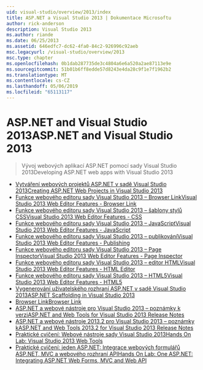 ```yaml
---
uid: visual-studio/overview/2013/index
title: ASP.NET a Visual Studio 2013 | Dokumentace Microsoftu
author: rick-anderson
description: Visual Studio 2013
ms.author: riande
ms.date: 06/25/2013
ms.assetid: 646edfc7-dc62-4fa0-84c2-926996c92aeb
msc.legacyurl: /visual-studio/overview/2013
msc.type: chapter
ms.openlocfilehash: 0b1dab287735de3c4804a6e6a520a2ae87113e9e
ms.sourcegitcommit: 51b01b6ff8edde57d8243e4da28c9f1e7f1962b2
ms.translationtype: MT
ms.contentlocale: cs-CZ
ms.lasthandoff: 05/06/2019
ms.locfileid: "65113117"
---
```

# <a name="aspnet-and-visual-studio-2013"></a><span data-ttu-id="ae80e-103">ASP.NET and Visual Studio 2013</span><span class="sxs-lookup"><span data-stu-id="ae80e-103">ASP.NET and Visual Studio 2013</span></span>

> <span data-ttu-id="ae80e-104">Vývoj webových aplikací ASP.NET pomocí sady Visual Studio 2013</span><span class="sxs-lookup"><span data-stu-id="ae80e-104">Developing ASP.NET web apps with Visual Studio 2013</span></span>

- [<span data-ttu-id="ae80e-105">Vytváření webových projektů ASP.NET v sadě Visual Studio 2013</span><span class="sxs-lookup"><span data-stu-id="ae80e-105">Creating ASP.NET Web Projects in Visual Studio 2013</span></span>](creating-web-projects-in-visual-studio.md)
- [<span data-ttu-id="ae80e-106">Funkce webového editoru sady Visual Studio 2013 – Browser Link</span><span class="sxs-lookup"><span data-stu-id="ae80e-106">Visual Studio 2013 Web Editor Features - Browser Link</span></span>](visual-studio-2013-web-editor-features-browser-link.md)
- [<span data-ttu-id="ae80e-107">Funkce webového editoru sady Visual Studio 2013 – šablony stylů CSS</span><span class="sxs-lookup"><span data-stu-id="ae80e-107">Visual Studio 2013 Web Editor Features - CSS</span></span>](visual-studio-2013-web-editor-features-css.md)
- [<span data-ttu-id="ae80e-108">Funkce webového editoru sady Visual Studio 2013 – JavaScript</span><span class="sxs-lookup"><span data-stu-id="ae80e-108">Visual Studio 2013 Web Editor Features - JavaScript</span></span>](visual-studio-2013-web-editor-features-javascript.md)
- [<span data-ttu-id="ae80e-109">Funkce webového editoru sady Visual Studio 2013 – publikování</span><span class="sxs-lookup"><span data-stu-id="ae80e-109">Visual Studio 2013 Web Editor Features - Publishing</span></span>](visual-studio-2013-web-editor-features-publishing.md)
- [<span data-ttu-id="ae80e-110">Funkce webového editoru sady Visual Studio 2013 – Page Inspector</span><span class="sxs-lookup"><span data-stu-id="ae80e-110">Visual Studio 2013 Web Editor Features - Page Inspector</span></span>](visual-studio-2013-web-editor-features-page-inspector.md)
- [<span data-ttu-id="ae80e-111">Funkce webového editoru sady Visual Studio 2013 – editor HTML</span><span class="sxs-lookup"><span data-stu-id="ae80e-111">Visual Studio 2013 Web Editor Features - HTML Editor</span></span>](visual-studio-2013-web-editor-features-html-editor.md)
- [<span data-ttu-id="ae80e-112">Funkce webového editoru sady Visual Studio 2013 – HTML5</span><span class="sxs-lookup"><span data-stu-id="ae80e-112">Visual Studio 2013 Web Editor Features - HTML5</span></span>](visual-studio-2013-web-editor-features-html5.md)
- [<span data-ttu-id="ae80e-113">Vygenerování uživatelského rozhraní ASP.NET v sadě Visual Studio 2013</span><span class="sxs-lookup"><span data-stu-id="ae80e-113">ASP.NET Scaffolding in Visual Studio 2013</span></span>](aspnet-scaffolding-overview.md)
- [<span data-ttu-id="ae80e-114">Browser Link</span><span class="sxs-lookup"><span data-stu-id="ae80e-114">Browser Link</span></span>](using-browser-link.md)
- [<span data-ttu-id="ae80e-115">ASP.NET a webové nástroje pro Visual Studio 2013 – poznámky k verzi</span><span class="sxs-lookup"><span data-stu-id="ae80e-115">ASP.NET and Web Tools for Visual Studio 2013 Release Notes</span></span>](release-notes.md)
- [<span data-ttu-id="ae80e-116">ASP.NET a webové nástroje 2013.2 pro Visual Studio 2013 – poznámky k</span><span class="sxs-lookup"><span data-stu-id="ae80e-116">ASP.NET and Web Tools 2013.2 for Visual Studio 2013 Release Notes</span></span>](aspnet-and-web-tools-20132-preview-for-visual-studio-2013-release-notes.md)
- [<span data-ttu-id="ae80e-117">Praktické cvičení: Webové nástroje sady Visual Studio 2013</span><span class="sxs-lookup"><span data-stu-id="ae80e-117">Hands On Lab: Visual Studio 2013 Web Tools</span></span>](visual-studio-2013-web-tools.md)
- [<span data-ttu-id="ae80e-118">Praktické cvičení: jeden ASP.NET: Integrace webových formulářů ASP.NET, MVC a webového rozhraní API</span><span class="sxs-lookup"><span data-stu-id="ae80e-118">Hands On Lab: One ASP.NET: Integrating ASP.NET Web Forms, MVC and Web API</span></span>](one-aspnet-integrating-aspnet-web-forms-mvc-and-web-api.md)
